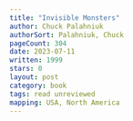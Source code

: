 ```yaml
---
title: "Invisible Monsters"
author: Chuck Palahniuk
authorSort: Palahniuk, Chuck
pageCount: 304
date: 2023-07-11
written: 1999
stars: 0
layout: post
category: book
tags: read unreviewed
mapping: USA, North America
---
```

